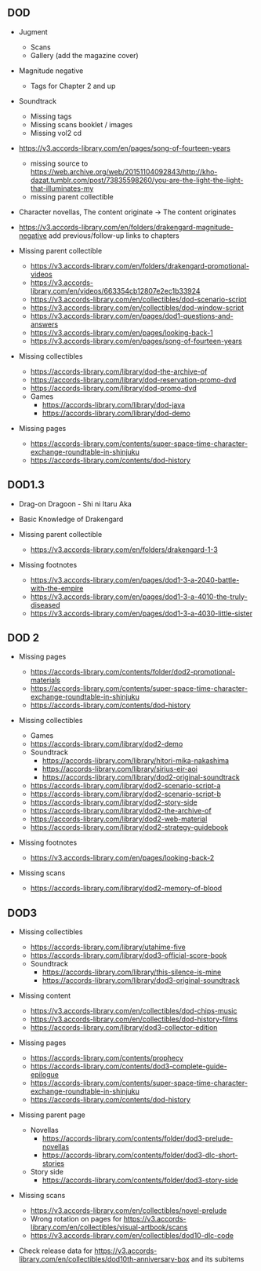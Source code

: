 ## DOD

- Jugment
  - Scans
  - Gallery (add the magazine cover)
- Magnitude negative
  - Tags for Chapter 2 and up
- Soundtrack
  - Missing tags
  - Missing scans booklet / images
  - Missing vol2 cd
- https://v3.accords-library.com/en/pages/song-of-fourteen-years
  - missing source to https://web.archive.org/web/20151104092843/http://kho-dazat.tumblr.com/post/73835598260/you-are-the-light-the-light-that-illuminates-my
  - missing parent collectible
- Character novellas, The content originate -> The content originates
- https://v3.accords-library.com/en/folders/drakengard-magnitude-negative add previous/follow-up links to chapters

- Missing parent collectible

  - https://v3.accords-library.com/en/folders/drakengard-promotional-videos
  - https://v3.accords-library.com/en/videos/663354cb12807e2ec1b33924
  - https://v3.accords-library.com/en/collectibles/dod-scenario-script
  - https://v3.accords-library.com/en/collectibles/dod-window-script
  - https://v3.accords-library.com/en/pages/dod1-questions-and-answers
  - https://v3.accords-library.com/en/pages/looking-back-1
  - https://v3.accords-library.com/en/pages/song-of-fourteen-years

- Missing collectibles

  - https://accords-library.com/library/dod-the-archive-of
  - https://accords-library.com/library/dod-reservation-promo-dvd
  - https://accords-library.com/library/dod-promo-dvd
  - Games
    - https://accords-library.com/library/dod-java
    - https://accords-library.com/library/dod-demo

- Missing pages
  - https://accords-library.com/contents/super-space-time-character-exchange-roundtable-in-shinjuku
  - https://accords-library.com/contents/dod-history

## DOD1.3

- Drag-on Dragoon - Shi ni Itaru Aka
- Basic Knowledge of Drakengard

- Missing parent collectible

  - https://v3.accords-library.com/en/folders/drakengard-1-3

- Missing footnotes
  - https://v3.accords-library.com/en/pages/dod1-3-a-2040-battle-with-the-empire
  - https://v3.accords-library.com/en/pages/dod1-3-a-4010-the-truly-diseased
  - https://v3.accords-library.com/en/pages/dod1-3-a-4030-little-sister

## DOD 2

- Missing pages
  - https://accords-library.com/contents/folder/dod2-promotional-materials
  - https://accords-library.com/contents/super-space-time-character-exchange-roundtable-in-shinjuku
  - https://accords-library.com/contents/dod-history
- Missing collectibles

  - Games
  - https://accords-library.com/library/dod2-demo
  - Soundtrack
    - https://accords-library.com/library/hitori-mika-nakashima
    - https://accords-library.com/library/sirius-eir-aoi
    - https://accords-library.com/library/dod2-original-soundtrack
  - https://accords-library.com/library/dod2-scenario-script-a
  - https://accords-library.com/library/dod2-scenario-script-b
  - https://accords-library.com/library/dod2-story-side
  - https://accords-library.com/library/dod2-the-archive-of
  - https://accords-library.com/library/dod2-web-material
  - https://accords-library.com/library/dod2-strategy-guidebook

- Missing footnotes

  - https://v3.accords-library.com/en/pages/looking-back-2

- Missing scans
  - https://accords-library.com/library/dod2-memory-of-blood

## DOD3

- Missing collectibles
  - https://accords-library.com/library/utahime-five
  - https://accords-library.com/library/dod3-official-score-book
  - Soundtrack
    - https://accords-library.com/library/this-silence-is-mine
    - https://accords-library.com/library/dod3-original-soundtrack

- Missing content
  - https://v3.accords-library.com/en/collectibles/dod-chips-music
  - https://v3.accords-library.com/en/collectibles/dod-history-films
  - https://accords-library.com/library/dod3-collector-edition

- Missing pages

  - https://accords-library.com/contents/prophecy
  - https://accords-library.com/contents/dod3-complete-guide-epilogue
  - https://accords-library.com/contents/super-space-time-character-exchange-roundtable-in-shinjuku
  - https://accords-library.com/contents/dod-history

- Missing parent page
  - Novellas
    - https://accords-library.com/contents/folder/dod3-prelude-novellas
    - https://accords-library.com/contents/folder/dod3-dlc-short-stories
  - Story side
    - https://accords-library.com/contents/folder/dod3-story-side

- Missing scans
  - https://v3.accords-library.com/en/collectibles/novel-prelude
  - Wrong rotation on pages for https://v3.accords-library.com/en/collectibles/visual-artbook/scans
  - https://v3.accords-library.com/en/collectibles/dod10-dlc-code

- Check release data for https://v3.accords-library.com/en/collectibles/dod10th-anniversary-box and its subitems